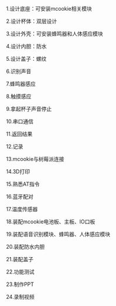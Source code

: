 1.设计底座：可安装mcookie相关模块

2.设计杯体：双层设计

3.设计外壳：可安装蜂鸣器和人体感应模块

4.设计内胆：防水

5.设计盖子：螺纹

6.识别声音

7.蜂鸣器感应

8.触摸感应

9.拿起杯子声音停止

10.串口通信

11.返回结果

12.记录

13.mcookie与树莓派连接

14.3D打印

15.熟悉AT指令

16.蓝牙配对

17.温度传感器

18.装配mcookie电池板、主板、IO口板

19.装配语音识别模块、蜂鸣器、人体感应模块

20.装配防水内胆

21.装配盖子

22.功能测试

23.制作PPT

24.录制视频
